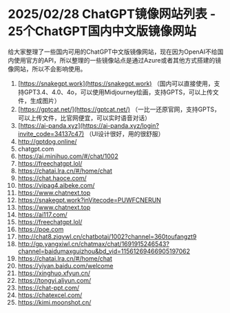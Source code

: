 # 2025/02/28 ChatGPT镜像网站列表 - 25个ChatGPT国内中文版镜像网站
给大家整理了一些国内可用的ChatGPT中文版镜像网站，现在因为OpenAI不给国内使用官方的API，所以整理的一些镜像站点是通过Azure或者其他方式搭建的镜像网站，所以不会影响使用。
 
1. [https://snakegpt.work](https://snakegpt.work)   （国内可以直接使用，支持GPT3.4、4.0、4o，可以使用Midjourney绘画，支持GPTS，可以上传文件，生成图片）
2. [https://gptcat.net/](https://gptcat.net/)     （一比一还原官网，支持GPTS，可以上传文件，比官网便宜，可以实时语音对话）
3. [https://ai-panda.xyz](https://ai-panda.xyz/login?invite_code=34137c47)       （UI设计很好，用的很舒服）
4. http://gptdog.online/
5. chatgpt.com
6. https://ai.minihuo.com/#/chat/1002 
7. https://freechatgpt.lol/
8. https://chatai.lra.cn/#/home/chat
9. https://chat.haoce.com/
10. https://vipag4.aibeke.com/
11. https://www.chatnext.top
12. https://snakegpt.work?inVitecode=PUWFCNERUN
13. https://www.chatnext.top
14. https://ai117.com/
15. https://freechatgpt.lol/
16. https://poe.com
17. http://chat8.zjqywl.cn/chatbotai/1002?channel=360toufangzt9
18. http://gp.yangxiwl.cn/chatmax/chat/1691915246543?channel=baidumaxguizhou&bd_vid=11561269466905197062
19. https://chatai.lra.cn/#/home/chat
20. https://yiyan.baidu.com/welcome
21. https://xinghuo.xfyun.cn/
22. https://tongyi.aliyun.com/
23. https://chat-ppt.com/
24. https://chatexcel.com/
25. https://kimi.moonshot.cn/
